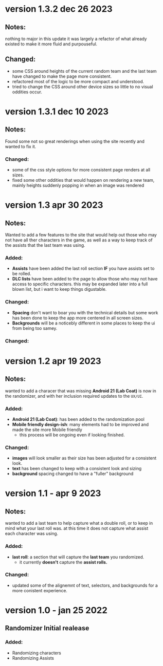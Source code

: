 # version 1.3.2 dec 26 2023

## **Notes**:
nothing to major in this update it was largely a refactor of what already existed to make it more fluid and purpouseful.

## **Changed**:
- some CSS around heights of the current random team and the last team have changed to make the page more consistent.
- refactored most of the logic to be more compact and understood.
- tried to change the CSS around other device sizes so little to no visual oddities occur.

# version 1.3.1 dec 10 2023
## **Notes**:
Found some not so great renderings when using the site recently and wanted to fix it.
### **Changed**:
- some of the css style options for more consistent page renders at all sizes.
- fixed some other oddities that would happen on rendering a new team, mainly heights suddenly popping in when an image was rendered

# version 1.3 apr 30 2023

## **Notes**:
Wanted to add a few features to the site that would help out those who may not have all ther characters in the game, as well as a way to keep track of the assists that the last team was using.

### **Added**:
- **Assists** have been added the last roll section **IF** you have assists set to be rolled.
- **DLC lists** have been added to the page to allow those who may not have access to specific characters. this may be expanded later into a full blown list, but i want to keep things digustable.

### **Changed**:
- **Spacing** don't want to boar you with the technical details but some work has been done to keep the app more centered in all screen sizes.
- **Backgrounds** will be a noticebly different in some places to keep the ui from being too samey.

### **Changed**:

# version 1.2 apr 19 2023

## **Notes**:
wanted to add a characer that was missing **Android 21 (Lab Coat)** is now in the randomizer, and with her inclusion required updates to the `UX/UI`.

### **Added**: 
- **Android 21 (Lab Coat)**: has been added to the randomization pool
- **Mobile friendly design-ish**: many elements had to be improved and made the site more Mobile friendly
    - this process will be ongoing even if looking finished.

### **Changed**:
- **images** will look smaller as their size has been adjusted for a consistent look.
- **text** has been changed to keep with a consistent look and sizing
- **background** spacing changed to have a "fuller" background

# version 1.1 - apr 9 2023

## **Notes**:
wanted to add a last team to help capture what a double roll, or to keep in mind what your last roll was. at this time it does not capture what assist each character was using.

### **Added**:
- **last roll**: a section that will capture the **last team** you randomized.
  - it currently **doesn't** capture the **assist rolls.**

### **Changed**:
- updated some of the alignemnt of text, selectors, and backgrounds for a more conistent experience.  

# version 1.0 - jan 25 2022

## Randomizer Initial realease

### **Added**:
- Randomizing characters
- Randomizing Assists
